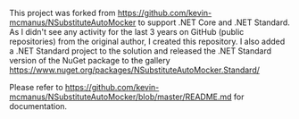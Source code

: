 
This project was forked from https://github.com/kevin-mcmanus/NSubstituteAutoMocker to support .NET Core and .NET Standard. As I didn't see any activity for the last 3 years on GitHub (public repositories) from the original author, I created this repository. I also added a .NET Standard project to the solution and released the .NET Standard version of the NuGet package to the gallery https://www.nuget.org/packages/NSubstituteAutoMocker.Standard/

Please refer to https://github.com/kevin-mcmanus/NSubstituteAutoMocker/blob/master/README.md for documentation.
